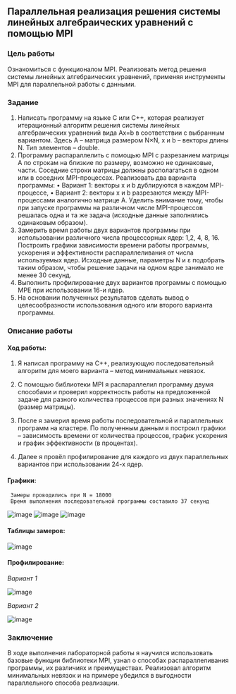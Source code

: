 ## Параллельная реализация решения системы линейных алгебраических уравнений с помощью MPI

### Цель работы

Ознакомиться с функционалом MPI. Реализовать метод решения системы линейных алгебраических уравнений, применяя инструменты MPI для параллельной работы с данными.

### Задание

1.  Написать программу на языке C или C++, которая реализует итерационный алгоритм решения системы линейных алгебраических уравнений вида Ax=b в соответствии с выбранным вариантом. Здесь A – матрица размером N×N, x и b – векторы длины N. Тип элементов – double.
2.  Программу распараллелить с помощью MPI с разрезанием матрицы A по строкам на близкие по размеру, возможно не одинаковые, части. Соседние строки матрицы должны располагаться в одном или в соседних MPI-процессах. Реализовать два варианта программы:
    •   Вариант 1: векторы x и b дублируются в каждом MPI-процессе,
    •   Вариант 2: векторы x и b разрезаются между MPI-процессами аналогично матрице A. Уделить внимание тому, чтобы при запуске программы на различном числе MPI-процессов решалась одна и та же задача (исходные данные заполнялись одинаковым образом).
3.  Замерить время работы двух вариантов программы при использовании различного числа процессорных ядер: 1,2, 4, 8, 16. Построить графики зависимости времени работы программы, ускорения и эффективности распараллеливания от числа используемых ядер. Исходные данные, параметры N и ε подобрать таким образом, чтобы решение задачи на одном ядре занимало не менее 30 секунд.
4.  Выполнить профилирование двух вариантов программы с помощью MPE при использовании 16-и ядер.
5.  На основании полученных результатов сделать вывод о целесообразности использования одного или второго варианта программы.

### Описание работы

#### Ход работы:

1.  Я написал программу на C++, реализующую последовательный алгоритм для моего варианта – метод минимальных невязок.

2.  С помощью библиотеки MPI я распараллелил программу двумя способами и проверил корректность работы на предложенной задаче для разного количества процессов при разных значениях N (размер матрицы).

3.  После я замерил время работы последовательной и параллельных программ на кластере. По полученным данным я построил графики – зависимость времени от количества процессов, график ускорения и график эффективности (в процентах).

4.  Далее я провёл профилирование для каждого из двух параллельных вариантов при использовании 24-х ядер.

#### Графики:

` Замеры проводились при N = 18000` <br>
` Время выполнения последовательной программы составило 37 секунд`

![image](https://user-images.githubusercontent.com/44488666/120066198-af669200-c09f-11eb-9986-c882f5348656.png)
![image](https://user-images.githubusercontent.com/44488666/120066212-c86f4300-c09f-11eb-8a83-d3ed49bf3e1b.png)
![image](https://user-images.githubusercontent.com/44488666/120066232-de7d0380-c09f-11eb-9e13-b22beed8297a.png)

#### Таблицы замеров:

![image](https://user-images.githubusercontent.com/44488666/120066216-cb6a3380-c09f-11eb-8cc6-f82149be009c.png)

#### Профилирование:

*Вариант 1*

![image](https://user-images.githubusercontent.com/44488666/120066284-24d26280-c0a0-11eb-848e-b1ee36402578.png)

*Вариант 2*

![image](https://user-images.githubusercontent.com/44488666/120066286-269c2600-c0a0-11eb-991a-bc75b07d3779.png)

### Заключение

В ходе выполнения лабораторной работы я научился использовать базовые функции библиотеки MPI, узнал о способах распараллеливания программы, их различиях и преимуществах. Реализовал алгоритм минимальных невязок и на примере убедился в выгодности параллельного способа реализации.
